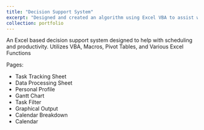 ```yaml
---
title: "Decision Support System"
excerpt: "Designed and created an algorithm using Excel VBA to assist with scheduling and time management <br/><img src='/images/500x300.png'>"
collection: portfolio
---
```


An Excel based decision support system designed to help with scheduling and productivity. Utilizes VBA, Macros, Pivot Tables, and Various Excel Functions

Pages:
- Task Tracking Sheet
- Data Processing Sheet
- Personal Profile
- Gantt Chart
- Task Filter
- Graphical Output
- Calendar Breakdown
- Calendar

